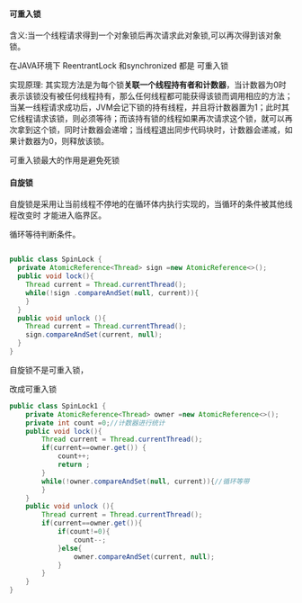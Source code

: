 #### 可重入锁　

含义:当一个线程请求得到一个对象锁后再次请求此对象锁,可以再次得到该对象锁。

在JAVA环境下 ReentrantLock 和synchronized 都是 可重入锁

实现原理: 其实现方法是为每个锁**关联一个线程持有者和计数器**，当计数器为0时表示该锁没有被任何线程持有，那么任何线程都可能获得该锁而调用相应的方法；当某一线程请求成功后，JVM会记下锁的持有线程，并且将计数器置为1；此时其它线程请求该锁，则必须等待；而该持有锁的线程如果再次请求这个锁，就可以再次拿到这个锁，同时计数器会递增；当线程退出同步代码块时，计数器会递减，如果计数器为0，则释放该锁。

可重入锁最大的作用是避免死锁

#### 自旋锁　

自旋锁是采用让当前线程不停地的在循环体内执行实现的，当循环的条件被其他线程改变时 才能进入临界区。


循环等待判断条件。

```java

public class SpinLock {
  private AtomicReference<Thread> sign =new AtomicReference<>();
  public void lock(){
    Thread current = Thread.currentThread();
    while(!sign .compareAndSet(null, current)){
    }
  }
  public void unlock (){
    Thread current = Thread.currentThread();
    sign.compareAndSet(current, null);
  }
}


```

自旋锁不是可重入锁，

改成可重入锁

```java
public class SpinLock1 {
    private AtomicReference<Thread> owner =new AtomicReference<>();
    private int count =0;//计数器进行统计
    public void lock(){
        Thread current = Thread.currentThread();
        if(current==owner.get()) {
            count++;
            return ;
        }
        while(!owner.compareAndSet(null, current)){//循环等带
        }
    }
    public void unlock (){
        Thread current = Thread.currentThread();
        if(current==owner.get()){
            if(count!=0){
                count--;
            }else{
                owner.compareAndSet(current, null);
            }
        }
    }
}
```
